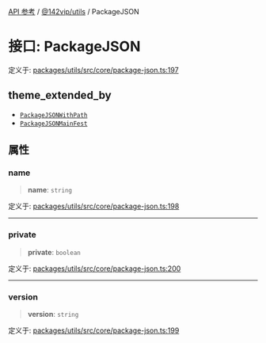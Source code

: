 [API 参考](../../../index.md) / [@142vip/utils](../index.md) / PackageJSON

# 接口: PackageJSON

定义于: [packages/utils/src/core/package-json.ts:197](https://github.com/142vip/core-x/blob/67692efe75f30bef8a4893bf3d01dbe094be97e2/packages/utils/src/core/package-json.ts#L197)

## theme_extended_by

- [`PackageJSONWithPath`](PackageJSONWithPath.md)
- [`PackageJSONMainFest`](PackageJSONMainFest.md)

## 属性

### name

> **name**: `string`

定义于: [packages/utils/src/core/package-json.ts:198](https://github.com/142vip/core-x/blob/67692efe75f30bef8a4893bf3d01dbe094be97e2/packages/utils/src/core/package-json.ts#L198)

***

### private

> **private**: `boolean`

定义于: [packages/utils/src/core/package-json.ts:200](https://github.com/142vip/core-x/blob/67692efe75f30bef8a4893bf3d01dbe094be97e2/packages/utils/src/core/package-json.ts#L200)

***

### version

> **version**: `string`

定义于: [packages/utils/src/core/package-json.ts:199](https://github.com/142vip/core-x/blob/67692efe75f30bef8a4893bf3d01dbe094be97e2/packages/utils/src/core/package-json.ts#L199)
